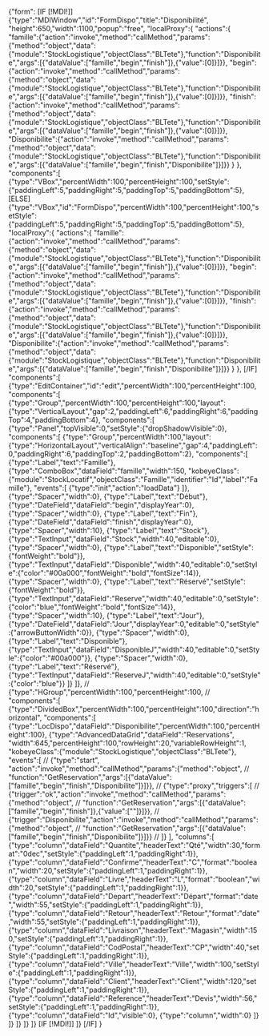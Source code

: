 {"form":
[IF [!MDI!]]
{"type":"MDIWindow","id":"FormDispo","title":"Disponibilité", 
"height":650,"width":1100,"popup":"free",
"localProxy":{
	"actions":{
		"famille":{"action":"invoke","method":"callMethod","params":{"method":"object","data":{"module":"StockLogistique","objectClass":"BLTete"},"function":"Disponibilite","args":[{"dataValue":["famille","begin","finish"]},{"value":[0]}]}},
		"begin":{"action":"invoke","method":"callMethod","params":{"method":"object","data":{"module":"StockLogistique","objectClass":"BLTete"},"function":"Disponibilite","args":[{"dataValue":["famille","begin","finish"]},{"value":[0]}]}},
		"finish":{"action":"invoke","method":"callMethod","params":{"method":"object","data":{"module":"StockLogistique","objectClass":"BLTete"},"function":"Disponibilite","args":[{"dataValue":["famille","begin","finish"]},{"value":[0]}]}},
		"Disponibilite":{"action":"invoke","method":"callMethod","params":{"method":"object","data":{"module":"StockLogistique","objectClass":"BLTete"},"function":"Disponibilite","args":[{"dataValue":["famille","begin","finish","Disponibilite"]}]}}
	}
},
"components":[
	{"type":"VBox","percentWidth":100,"percentHeight":100,"setStyle":{"paddingLeft":5,"paddingRight":5,"paddingTop":5,"paddingBottom":5},
[ELSE]
	{"type":"VBox","id":"FormDispo","percentWidth":100,"percentHeight":100,"setStyle":{"paddingLeft":5,"paddingRight":5,"paddingTop":5,"paddingBottom":5},
	"localProxy":{
		"actions":{
			"famille":{"action":"invoke","method":"callMethod","params":{"method":"object","data":{"module":"StockLogistique","objectClass":"BLTete"},"function":"Disponibilite","args":[{"dataValue":["famille","begin","finish"]},{"value":[0]}]}},
			"begin":{"action":"invoke","method":"callMethod","params":{"method":"object","data":{"module":"StockLogistique","objectClass":"BLTete"},"function":"Disponibilite","args":[{"dataValue":["famille","begin","finish"]},{"value":[0]}]}},
			"finish":{"action":"invoke","method":"callMethod","params":{"method":"object","data":{"module":"StockLogistique","objectClass":"BLTete"},"function":"Disponibilite","args":[{"dataValue":["famille","begin","finish"]},{"value":[0]}]}},
			"Disponibilite":{"action":"invoke","method":"callMethod","params":{"method":"object","data":{"module":"StockLogistique","objectClass":"BLTete"},"function":"Disponibilite","args":[{"dataValue":["famille","begin","finish","Disponibilite"]}]}}
		}
	},
[/IF]
	"components":[
		{"type":"EditContainer","id":"edit","percentWidth":100,"percentHeight":100,
		"components":[
			{"type":"Group","percentWidth":100,"percentHeight":100,"layout":{"type":"VerticalLayout","gap":2,"paddingLeft":6,"paddingRight":6,"paddingTop":4,"paddingBottom":4},
			"components":[
				{"type":"Panel","topVisible":0,"setStyle":{"dropShadowVisible":0},
				"components":[
					{"type":"Group","percentWidth":100,"layout":{"type":"HorizontalLayout","verticalAlign":"baseline","gap":4,"paddingLeft":0,"paddingRight":6,"paddingTop":2,"paddingBottom":2},
					"components":[
						{"type":"Label","text":"Famille"},
						{"type":"ComboBox","dataField":"famille","width":150,
						"kobeyeClass":{"module":"StockLocatif","objectClass":"Famille","identifier":"Id","label":"Famille"},
						"events":[
							{"type":"init","action":"loadData"}
						]},
						{"type":"Spacer","width":0},
						{"type":"Label","text":"Début"},
						{"type":"DateField","dataField":"begin","displayYear":0},
						{"type":"Spacer","width":0},
						{"type":"Label","text":"Fin"},
						{"type":"DateField","dataField":"finish","displayYear":0},
						{"type":"Spacer","width":10},
						{"type":"Label","text":"Stock"},
						{"type":"TextInput","dataField":"Stock","width":40,"editable":0},
						{"type":"Spacer","width":0},
						{"type":"Label","text":"Disponible","setStyle":{"fontWeight":"bold"}},
						{"type":"TextInput","dataField":"Disponible","width":40,"editable":0,"setStyle":{"color":"#00a000","fontWeight":"bold","fontSize":14}},
						{"type":"Spacer","width":0},
						{"type":"Label","text":"Réservé","setStyle":{"fontWeight":"bold"}},
						{"type":"TextInput","dataField":"Reserve","width":40,"editable":0,"setStyle":{"color":"blue","fontWeight":"bold","fontSize":14}},
						{"type":"Spacer","width":10},
						{"type":"Label","text":"Jour"},
						{"type":"DateField","dataField":"Jour","displayYear":0,"editable":0,"setStyle":{"arrowButtonWidth":0}},
						{"type":"Spacer","width":0},
						{"type":"Label","text":"Disponible"},
						{"type":"TextInput","dataField":"DisponibleJ","width":40,"editable":0,"setStyle":{"color":"#00a000"}},
						{"type":"Spacer","width":0},
						{"type":"Label","text":"Réservé"},
						{"type":"TextInput","dataField":"ReserveJ","width":40,"editable":0,"setStyle":{"color":"blue"}}
					]}
				]},
//				{"type":"HGroup","percentWidth":100,"percentHeight":100,
//				"components":[
				{"type":"DividedBox","percentWidth":100,"percentHeight":100,"direction":"horizontal",
				"components":[							
					{"type":"LocDispo","dataField":"Disponibilite","percentWidth":100,"percentHeight":100},
					{"type":"AdvancedDataGrid","dataField":"Reservations",
					"width":645,"percentHeight":100,"rowHeight":20,"variableRowHeight":1, 
					"kobeyeClass":{"module":"StockLogistique","objectClass":"BLTete"},
					"events":[
//						{"type":"start", "action":"invoke","method":"callMethod","params":{"method":"object",
//						"function":"GetReservation","args":[{"dataValue":["famille","begin","finish","Disponibilite"]}]}},
//						{"type":"proxy","triggers":[
//							{"trigger":"ok","action":"invoke","method":"callMethod","params":{"method":"object",
//							"function":"GetReservation","args":[{"dataValue":["famille","begin","finish"]},{"value":[""]}]}},
//							{"trigger":"Disponibilite","action":"invoke","method":"callMethod","params":{"method":"object",
//							"function":"GetReservation","args":[{"dataValue":["famille","begin","finish","Disponibilite"]}]}}
//						]}
					],
					"columns":[
						{"type":"column","dataField":"Quantite","headerText":"Qté","width":30,"format":"0dec","setStyle":{"paddingLeft":1,"paddingRight":1}},
						{"type":"column","dataField":"Confirme","headerText":"C","format":"boolean","width":20,"setStyle":{"paddingLeft":1,"paddingRight":1}},
						{"type":"column","dataField":"Livre","headerText":"L","format":"boolean","width":20,"setStyle":{"paddingLeft":1,"paddingRight":1}},
						{"type":"column","dataField":"Depart","headerText":"Départ","format":"date","width":55,"setStyle":{"paddingLeft":1,"paddingRight":1}},
						{"type":"column","dataField":"Retour","headerText":"Retour","format":"date","width":55,"setStyle":{"paddingLeft":1,"paddingRight":1}},
						{"type":"column","dataField":"Livraison","headerText":"Magasin","width":150,"setStyle":{"paddingLeft":1,"paddingRight":1}},
						{"type":"column","dataField":"CodPostal","headerText":"CP","width":40,"setStyle":{"paddingLeft":1,"paddingRight":1}},
						{"type":"column","dataField":"Ville","headerText":"Ville","width":100,"setStyle":{"paddingLeft":1,"paddingRight":1}},
						{"type":"column","dataField":"Client","headerText":"Client","width":120,"setStyle":{"paddingLeft":1,"paddingRight":1}},
						{"type":"column","dataField":"Reference","headerText":"Devis","width":56,"setStyle":{"paddingLeft":1,"paddingRight":1}},
						{"type":"column","dataField":"Id","visible":0},
						{"type":"column","width":0}
					]}
				]}
			]}
		]}
	]}
[IF [!MDI!]]
]}
[/IF]
}
